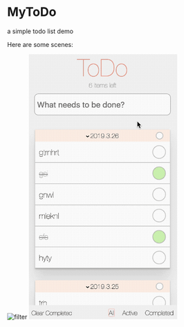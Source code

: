 # MyToDo
a simple todo list demo

Here are some scenes:

![filter](https://github.com/ThestralZhang/MyToDo/blob/master/screenshots/filter.gif)
![collapse scroll](https://github.com/ThestralZhang/MyToDo/blob/master/screenshots/collapse_scroll.gif)

